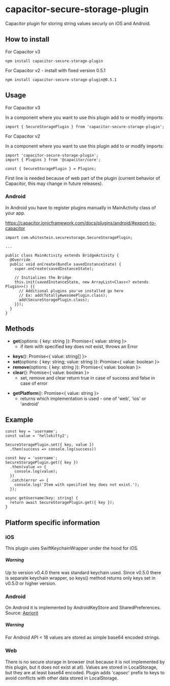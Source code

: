 # capacitor-secure-storage-plugin

Capacitor plugin for storing string values securly on iOS and Android.

## How to install

For Capacitor v3

```
npm install capacitor-secure-storage-plugin
```

For Capacitor v2 - install with fixed version 0.5.1

```
npm install capacitor-secure-storage-plugin@0.5.1
```

## Usage

For Capacitor v3

In a component where you want to use this plugin add to or modify imports:

```
import { SecureStoragePlugin } from 'capacitor-secure-storage-plugin';
```

For Capacitor v2

In a component where you want to use this plugin add to or modify imports:

```
import 'capacitor-secure-storage-plugin';
import { Plugins } from '@capacitor/core';

const { SecureStoragePlugin } = Plugins;
```

First line is needed because of web part of the plugin (current behavior of Capacitor, this may change in future releases).

### Android

In Android you have to register plugins manually in MainActivity class of your app.

https://capacitor.ionicframework.com/docs/plugins/android/#export-to-capacitor

```
import com.whitestein.securestorage.SecureStoragePlugin;

...

public class MainActivity extends BridgeActivity {
  @Override
  public void onCreate(Bundle savedInstanceState) {
    super.onCreate(savedInstanceState);

    // Initializes the Bridge
    this.init(savedInstanceState, new ArrayList<Class<? extends Plugin>>() {{
      // Additional plugins you've installed go here
      // Ex: add(TotallyAwesomePlugin.class);
      add(SecureStoragePlugin.class);
    }});
  }
}
```

## Methods

- **get**(options: { key: string }): Promise<{ value: string }>
  - if item with specified key does not exist, throws an Error

* **keys**(): Promise<{ value: string[] }>
* **set**(options: { key: string; value: string }): Promise<{ value: boolean }>
* **remove**(options: { key: string }): Promise<{ value: boolean }>
* **clear**(): Promise<{ value: boolean }>
  - set, remove and clear return true in case of success and false in case of error

- **getPlatform**(): Promise<{ value: string }>
  - returns which implementation is used - one of 'web', 'ios' or 'android'

## Example

```
const key = 'username';
const value = 'hellokitty2';

SecureStoragePlugin.set({ key, value })
  .then(success => console.log(success))
```

```
const key = 'username';
SecureStoragePlugin.get({ key })
  .then(value => {
    console.log(value);
  })
  .catch(error => {
    console.log('Item with specified key does not exist.');
  });
```

```
async getUsername(key: string) {
  return await SecureStoragePlugin.get({ key });
}
```

## Platform specific information

### iOS

This plugin uses SwiftKeychainWrapper under the hood for iOS.

##### Warning

Up to version v0.4.0 there was standard keychain used. Since v0.5.0 there is separate keychain wrapper, so keys() method returns only keys set in v0.5.0 or higher version.

### Android

On Android it is implemented by AndroidKeyStore and SharedPreferences. Source: [Apriorit](https://www.apriorit.com/dev-blog/432-using-androidkeystore)

##### Warning

For Android API < 18 values are stored as simple base64 encoded strings.

### Web

There is no secure storage in browser (not because it is not implemented by this plugin, but it does not exist at all). Values are stored in LocalStorage, but they are at least base64 encoded. Plugin adds 'cap*sec*' prefix to keys to avoid conflicts with other data stored in LocalStorage.
